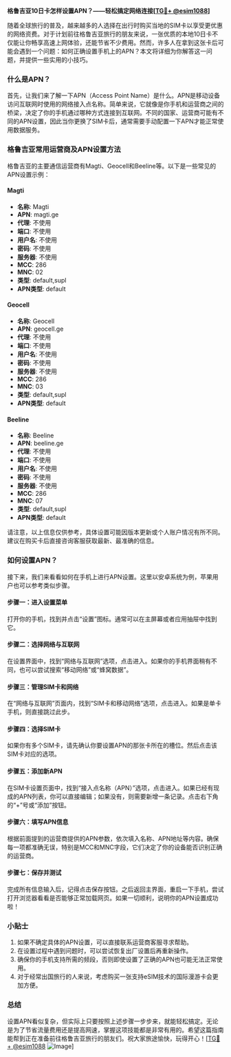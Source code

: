 **格鲁吉亚10日卡怎样设置APN？——轻松搞定网络连接[[TG💪+ @esim1088](https://t.me/s/esim1088)]**

随着全球旅行的普及，越来越多的人选择在出行时购买当地的SIM卡以享受更优惠的网络资费。对于计划前往格鲁吉亚旅行的朋友来说，一张优质的本地10日卡不仅能让你畅享高速上网体验，还能节省不少费用。然而，许多人在拿到这张卡后可能会遇到一个问题：如何正确设置手机上的APN？本文将详细为你解答这一问题，并提供一些实用的小技巧。

### 什么是APN？

首先，让我们来了解一下APN（Access Point Name）是什么。APN是移动设备访问互联网时使用的网络接入点名称。简单来说，它就像是你手机和运营商之间的桥梁，决定了你的手机通过哪种方式连接到互联网。不同的国家、运营商可能有不同的APN设置，因此当你更换了SIM卡后，通常需要手动配置一下APN才能正常使用数据服务。

### 格鲁吉亚常用运营商及APN设置方法

格鲁吉亚的主要通信运营商有Magti、Geocell和Beeline等。以下是一些常见的APN设置示例：

#### Magti
- **名称**: Magti
- **APN**: magti.ge
- **代理**: 不使用
- **端口**: 不使用
- **用户名**: 不使用
- **密码**: 不使用
- **服务器**: 不使用
- **MCC**: 286
- **MNC**: 02
- **类型**: default,supl
- **APN类型**: default

#### Geocell
- **名称**: Geocell
- **APN**: geocell.ge
- **代理**: 不使用
- **端口**: 不使用
- **用户名**: 不使用
- **密码**: 不使用
- **服务器**: 不使用
- **MCC**: 286
- **MNC**: 03
- **类型**: default,supl
- **APN类型**: default

#### Beeline
- **名称**: Beeline
- **APN**: beeline.ge
- **代理**: 不使用
- **端口**: 不使用
- **用户名**: 不使用
- **密码**: 不使用
- **服务器**: 不使用
- **MCC**: 286
- **MNC**: 07
- **类型**: default,supl
- **APN类型**: default

请注意，以上信息仅供参考，具体设置可能因版本更新或个人账户情况有所不同。建议在购买卡后直接咨询客服获取最新、最准确的信息。

### 如何设置APN？

接下来，我们来看看如何在手机上进行APN设置。这里以安卓系统为例，苹果用户也可以参考类似步骤。

#### 步骤一：进入设置菜单
打开你的手机，找到并点击“设置”图标。通常可以在主屏幕或者应用抽屉中找到它。

#### 步骤二：选择网络与互联网
在设置界面中，找到“网络与互联网”选项，点击进入。如果你的手机界面稍有不同，也可以尝试搜索“移动网络”或“蜂窝数据”。

#### 步骤三：管理SIM卡和网络
在“网络与互联网”页面内，找到“SIM卡和移动网络”选项，点击进入。如果是单卡手机，则直接跳过此步。

#### 步骤四：选择SIM卡
如果你有多个SIM卡，请先确认你要设置APN的那张卡所在的槽位。然后点击该SIM卡对应的选项。

#### 步骤五：添加新APN
在SIM卡设置页面中，找到“接入点名称（APN）”选项，点击进入。如果已经有现成的APN列表，你可以直接编辑；如果没有，则需要新增一条记录。点击右下角的“+”号或“添加”按钮。

#### 步骤六：填写APN信息
根据前面提到的运营商提供的APN参数，依次填入名称、APN地址等内容。确保每一项都准确无误，特别是MCC和MNC字段，它们决定了你的设备能否识别正确的运营商。

#### 步骤七：保存并测试
完成所有信息输入后，记得点击保存按钮。之后返回主界面，重启一下手机，尝试打开浏览器看看是否能够正常加载网页。如果一切顺利，说明你的APN设置成功啦！

### 小贴士

1. 如果不确定具体的APN设置，可以直接联系运营商客服寻求帮助。
2. 在设置过程中遇到问题时，可以尝试恢复出厂设置后再重新操作。
3. 确保你的手机支持所需的频段，否则即使设置了正确的APN也可能无法正常使用。
4. 对于经常出国旅行的人来说，考虑购买一张支持eSIM技术的国际漫游卡会更加方便。

### 总结

设置APN看似复杂，但实际上只要按照上述步骤一步步来，就能轻松搞定。无论是为了节省流量费用还是提高网速，掌握这项技能都是非常有用的。希望这篇指南能帮到正在准备前往格鲁吉亚旅行的朋友们。祝大家旅途愉快，玩得开心！[[TG💪+ @esim1088](https://t.me/s/esim1088) ![Image](https://i.postimg.cc/4NQfJmqS/Snipaste-2025-05-13-00-14-12.png)]